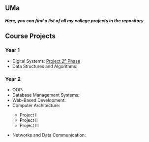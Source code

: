 <h2 align="left">UMa</h2>
<h5 align="left">Here, you can find a list of all my college projects in the repository</h5>
<h2 align="left">Course Projects</h2>
<h3 align="left">Year 1</h3>
<ul>
  <li>
    Digital Systems: <a href="https://github.com/PaulAlv99/ProjSD">Project 2º Phase</a>
  </li>
  <li>
    Data Structures and Algorithms:
  </li>
</ul>
<h3 align="left">Year 2</h3>
<ul>
  <li>
    OOP: 
  </li>
   <li>
    Database Management Systems: 
  </li>
  <li>
    Web-Based Development: 
  </li>
  <li>
    Computer Architecture:<p><ul><li>Project I</li><li>Project II</li><li>Project III</li></ul></p>
  </li>
  <li>
    Networks and Data Communication: 
  </li>
  
</ul>
